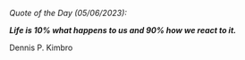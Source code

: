 *Quote of the Day (05/06/2023):*

_**Life is 10% what happens to us and 90% how we react to it.**_

Dennis P. Kimbro